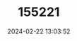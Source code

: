 ---
title: "155221"
category: "Halichoeres papilionaceus"
draft: false
date: 2024-02-22 13:03:52
languages:
  English: ["Schwatz's Wrasse", "Seagrass wrasse"]
---